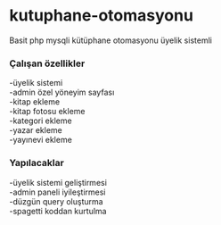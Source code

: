 # kutuphane-otomasyonu
Basit php mysqli kütüphane otomasyonu üyelik sistemli
### Çalışan özellikler
-üyelik sistemi  
-admin özel yöneyim sayfası  
-kitap ekleme  
-kitap fotosu ekleme  
-kategori ekleme  
-yazar ekleme  
-yayınevi ekleme  
### Yapılacaklar
-üyelik sistemi geliştirmesi  
-admin paneli iyileştirmesi  
-düzgün query oluşturma  
-spagetti koddan kurtulma  
